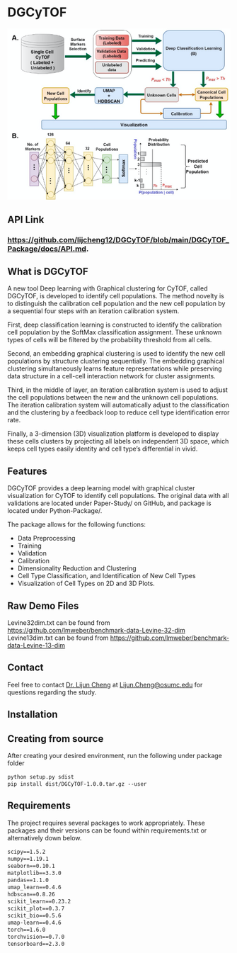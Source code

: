 # DGCyTOF

![Framework](./DGCyTOF_Package/docs/DGCyTOF.png)

## API Link
### https://github.com/lijcheng12/DGCyTOF/blob/main/DGCyTOF_Package/docs/API.md.

## What is DGCyTOF
A new tool Deep learning with Graphical clustering for CyTOF, called DGCyTOF, is developed to identify cell populations. The method novelty is to distinguish the calibration cell population and the new cell population by a sequential four steps with an iteration calibration system. 

First, deep classification learning is constructed to identify the calibration cell population by the SoftMax classification assignment. These unknown types of cells will be filtered by the probability threshold from all cells. 

Second, an embedding graphical clustering is used to identify the new cell populations by structure clustering sequentially. The embedding graphical clustering simultaneously learns feature representations while preserving data structure in a cell-cell interaction network for cluster assignments. 

Third, in the middle of layer, an iteration calibration system is used to adjust the cell populations between the new and the unknown cell populations. The iteration calibration system will automatically adjust to the classification and the clustering by a feedback loop to reduce cell type identification error rate. 

Finally, a 3-dimension (3D) visualization platform is developed to display these cells clusters by projecting all labels on independent 3D space, which keeps cell types easily identity and cell type’s differential in vivid.

## Features

DGCyTOF provides a deep learning model with graphical cluster visualization for CyTOF to identify cell populations.
The original data with all validations are located under Paper-Study/ on GitHub, and package is located under Python-Package/.

The package allows for the following functions:

* Data Preprocessing
* Training
* Validation
* Calibration
* Dimensionality Reduction and Clustering
* Cell Type Classification, and Identification of New Cell Types
* Visualization of Cell Types on 2D and 3D Plots. 

## Raw Demo Files

Levine32dim.txt can be found from https://github.com/lmweber/benchmark-data-Levine-32-dim
Levine13dim.txt can be found from https://github.com/lmweber/benchmark-data-Levine-13-dim

## Contact

Feel free to contact [Dr. Lijun Cheng](https://medicine.osu.edu/find-faculty/non-clinical/biomedical-informatics/lijun-cheng) at Lijun.Cheng@osumc.edu for questions regarding the study. 



## Installation

## Creating from source

After creating your desired environment, run the following under package folder

```
python setup.py sdist
pip install dist/DGCyTOF-1.0.0.tar.gz --user
```

## Requirements

The project requires several packages to work appropriately. These packages and their versions can be found within requirements.txt or alternatively down below.

```
scipy==1.5.2
numpy==1.19.1
seaborn==0.10.1
matplotlib==3.3.0
pandas==1.1.0
umap_learn==0.4.6
hdbscan==0.8.26
scikit_learn==0.23.2
scikit_plot==0.3.7
scikit_bio==0.5.6
umap-learn==0.4.6
torch==1.6.0
torchvision==0.7.0
tensorboard==2.3.0
```
